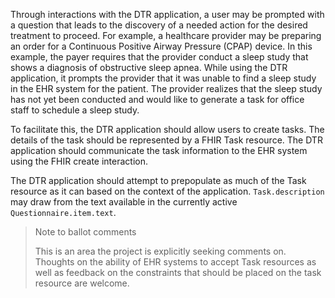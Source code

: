 Through interactions with the DTR application, a user may be prompted with a question that leads to the discovery of a needed action for the desired treatment to proceed. For example, a healthcare provider may be preparing an order for a Continuous Positive Airway Pressure (CPAP) device. In this example, the payer requires that the provider conduct a sleep study that shows a diagnosis of obstructive sleep apnea. While using the DTR application, it prompts the provider that it was unable to find a sleep study in the EHR system for the patient. The provider realizes that the sleep study has not yet been conducted and would like to generate a task for office staff to schedule a sleep study.

To facilitate this, the DTR application should allow users to create tasks. The details of the task should be represented by a FHIR Task resource. The DTR application should communicate the task information to the EHR system using the FHIR create interaction.

The DTR application should attempt to prepopulate as much of the Task resource as it can based on the context of the application. `Task.description` may draw from the text available in the currently active `Questionnaire.item.text`.

> Note to ballot comments
>
> This is an area the project is explicitly seeking comments on. Thoughts on the ability
> of EHR systems to accept Task resources as well as feedback on the constraints that
> should be placed on the task resource are welcome.